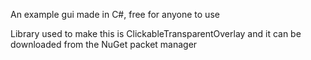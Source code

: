 An example gui made in C#, free for anyone to use

Library used to make this is ClickableTransparentOverlay and it can be downloaded from the NuGet packet manager
